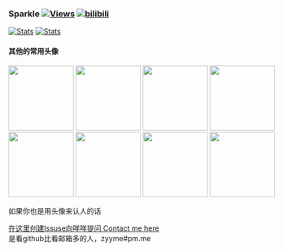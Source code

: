 <h3>
Sparkle
<a href="https://github.com/zanjie1999"><img alt="Views" src="https://views.whatilearened.today/views/github/zanjie1999/zanjie1999.svg"></a>
<a href="https://space.bilibili.com/9992930">
    <img alt="bilibili" src="https://img.shields.io/badge/dynamic/json?url=https%3A%2F%2Fapi.swo.moe%2Fstats%2Fbilibili%2F9992930&query=count&color=282c34&label=bilibili&labelColor=FE7398&logo=data%3Aimage%2Fpng%3Bbase64%2CiVBORw0KGgoAAAANSUhEUgAAAGAAAABgCAYAAADimHc4AAAD7ElEQVR4nO2dW9WrMBCFK6ESkFAJSKiESqgEHCABCZWAhEpAAhL2ecik5dDc%2FpXLBDLfWnlqy0xmJ5BMQnq5CIIgCIIgCIIgCIIgCEIBAHQAemYfrgCunD6wAKAHsEKxALgx+bCQD8%2FS9tmgVqeDr1lLigDgZvDhXso+K9TyTBQRwRJ8AHjntl0Flh5QRAQK%2FmKxPeayWx2OXpBNBKiHvi34b7T2MC4pAvW6twR%2FRwkRKPizBN8CgEcuESj4Lwm+BwBjahEk+H8EwJRKhOaCDzW8e1JLfkUUH1NgmR3XmHffHR1l+72BSs8d7w8U+JDAnZERQMcV+CtUi7dNqFqibB4J7vtrq7xKCuAasbTMXCL4T+5aVk6+2xHUrWdhruAR6HIJcOeu2UHI8zyAe2ytWfEdWz9PVvQ8YAmIQ5dDAB9LFsMVAv8oMO2zAGrC5WNIarRiAuKR9jYEd9pY08aa6uUzIHGRdkgKd8pY0yc1WjEBAqypDYoAG0QAZkQAZkQAZkQAZk4vANQenjsSzS3I%2FwcSbXU5jQBUkRtdf4Rar90v8kSv3+I3ffCCSpk8I%2Fw+lgDkdI%2Fv2rEp2CaiWm1AsDQLlDAD+dlFXLMeAaCSeLZdaSFE5VUQNot38cKuEeBgAsSuG0flVZBmEanbXfNQAsS0fgBYIn2fIu3%2FBBMHEyBmDXlFfA8IzeHb+Ems4WAChKykrVA9ZfsQTL57jXzRg4A5wC%2FA8N4ADiZAZwm2XjW75Qh2KOTfA0p4kygPw28OJcCVgn3nDnYo2EwEYRgGH0qAMyICMCMCMCMCMCMCMCMCMCMCfP3qwHDOQ4AAUekTk8FaBRihJnZdYbvtCGC7LvmkM63GjVDINPFrQgCq5ETXfmMzI90FXzPvfqt7x4rEu%2FZaEcCUxFvgz2zO+BUn6UkoaEEAsptiMSX5e8FoRYCN7cVgb4Vq7U%2FH50Pq4JNP7Qiw8UFnJwcK+tXy+Wj6PLEvPgHSHv5UgwA1IQIwwyFAyLJin9RoxYgAzAQIkPwNmf26busC+OIx5TDqo5nDT+F%2FSS%2F9CYzwb+No49zNy2evkYv0LywGGAXUvp6eSneycqOic0w20k7CNgKE7jJunSGLACTCxF27ylmQc98T5MQUH49swd+I0HPXslLKnT0N+wnkrTKi9JZL%2FL9i1SorMmdeQ4TQQ7OFMxIMzGD45w8nUL1im7efENZLJpgPSw0pfz0cdt4U3230Td%2FTvx2R6d2FrHhEWLkq5PELOMsRPHCPnAZGv1xJteL7jbJiaW3sB2nDvPC%2FosSYvjRQz4cJ6n7KO3rYQL7M+L6nVtfDVRAEQRAEQRAEQRAEIZ5%2FSAXmdfXaoQsAAAAASUVORK5CYII%3D&suffix=+&cacheSeconds=1)" />
</a>
</h3>
<a href="https://github.com/zanjie1999"><img alt="Stats" src="https://github-readme-stats.vercel.app/api?username=zanjie1999&show_icons=true&line_height=28&show_icons=true&count_private=true&hide_border=true&title_color=fb83a5&icon_color=fb83a5"></a>
<a href="https://github.com/zanjie1999"><img alt="Stats" src="https://github-readme-stats.vercel.app/api/top-langs/?username=zanjie1999&show_icons=true&layout=compact&theme=vue&hide_border=true&langs_count=10&title_color=fb83a5&hide=c,objective-c,makefile,assembly,roff,perl"></a>

#### 其他的常用头像  
<div style="width: 610px;">

<a href="https://github.com/zanjie1999"><img alt="" src="https://github.com/zanjie1999/zanjie1999/assets/16502567/3ebd635f-f1d0-45fa-ac72-e5fe8873d7a5" width="128"></a>
<a href="https://github.com/zanjie1999"><img alt="" src="https://github.com/zanjie1999/zanjie1999/assets/16502567/71976f0d-24e8-464a-a31e-887f75f609eb" width="128"></a>
<a href="https://github.com/zanjie1999"><img alt="" src="https://github.com/zanjie1999/zanjie1999/assets/16502567/4499264f-8b15-4c13-8b43-447be2af0779" width="128"></a>
<a href="https://github.com/zanjie1999"><img alt="" src="https://github.com/zanjie1999/zanjie1999/assets/16502567/0b033acf-64f5-4030-8b31-bef52dab0551" width="128"></a>
<br>
<a href="https://github.com/zanjie1999"><img alt="" src="https://github.com/zanjie1999/zanjie1999/assets/16502567/91f438bc-135d-48d9-8777-4a20c754cee3" width="128"></a>
<a href="https://github.com/zanjie1999"><img alt="" src="https://github.com/zanjie1999/zanjie1999/assets/16502567/87f1c291-3aaf-4b1b-b8fa-683e48086c7c" width="128"></a>
<a href="https://github.com/zanjie1999"><img alt="" src="https://github.com/zanjie1999/zanjie1999/assets/16502567/c81ebcd8-34ce-443c-8514-6117042f1334" width="128"></a>
<a href="https://github.com/zanjie1999"><img alt="" src="https://github.com/zanjie1999/zanjie1999/assets/16502567/3c3a2864-9944-42c2-856c-83d0b39dd338" width="128"></a>
</div>
如果你也是用头像来认人的话

[在这里创建Issuse向咩咩提问 Contact me here](https://github.com/zanjie1999/zanjie1999/issues)  
是看github比看邮箱多的人，zyyme#pm.me
